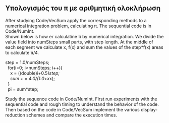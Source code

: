 ## Υπολογισμός του π με αριθμητική ολοκλήρωση
After studying Code/VecSum apply the corresponding methods to a numerical integration problem, calculating π. The sequential code is in Code/NumInt.\
Shown below is how er calculatine π by numerical integration. We divide the value field into numSteps small parts, with step length. At the middle of 
each segment we calculate x, f(x) and sum the values of the step*f(x) areas to calculate π/4.

step = 1.0/numSteps;\
&nbsp; for(i=0; i<numSteps; i++){\
&nbsp;&nbsp;&nbsp;&nbsp;x = ((double)i+0.5)*step;\
&nbsp;&nbsp;&nbsp;&nbsp;sum + = 4.0/(1.0+x*x);\
&nbsp; }\
&nbsp; pi = sum*step;

Study the sequence code in Code/NumInt. First run experiments with the sequential code and rough timing to understand the behavior 
of the code. Then based on the code in Code/VecSum implement the various display-reduction schemes and compare the execution times.
